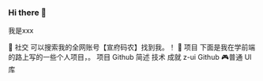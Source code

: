 ### Hi there 👋
我是xxx

🙌 社交
可以搜索我的全网账号【宣府码农】找到我。！
💼 项目
下面是我在学前端的路上写的一些个人项目，。
项目	Github	简述	技术	成就
z-ui	Github	🎮普通 UI 库	
